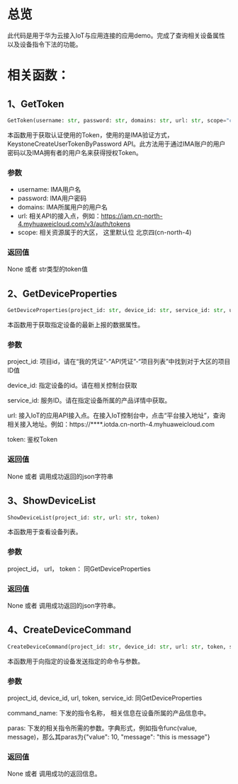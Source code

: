 # 总览

此代码是用于华为云接入IoT与应用连接的应用demo。完成了查询相关设备属性以及设备指令下法的功能。



# 相关函数：

## 1、GetToken

```python
GetToken(username: str, password: str, domains: str, url: str, scope="cn-north-4")
```

本函数用于获取认证使用的Token，使用的是IMA验证方式，KeystoneCreateUserTokenByPassword API。此方法用于通过IMA账户的用户密码以及IMA拥有者的用户名来获得授权Token。

### 参数

* username: IMA用户名
* password: IMA用户密码
* domains: IMA所属用户的用户名
* url: 相关API的接入点，例如：https://iam.cn-north-4.myhuaweicloud.com/v3/auth/tokens
* scope: 相关资源属于的大区， 这里默认位 北京四(cn-north-4)

### 返回值

None 或者 str类型的token值

## 2、GetDeviceProperties

```python
GetDeviceProperties(project_id: str, device_id: str, service_id: str, url: str, token: str)
```

本函数用于获取指定设备的最新上报的数据属性。

### 参数

project_id: 项目id，请在“我的凭证”-“API凭证”-“项目列表”中找到对于大区的项目ID值

device_id: 指定设备的id。请在相关控制台获取

service_id: 服务ID。请在指定设备所属的产品详情中获取。

url: 接入IoT的应用API接入点。在接入IoT控制台中，点击“平台接入地址”，查询相关接入地址。例如：https://\****.iotda.cn-north-4.myhuaweicloud.com

token: 鉴权Token

### 返回值

None 或者 调用成功返回的json字符串



## 3、ShowDeviceList

```python
ShowDeviceList(project_id: str, url: str, token)
```

本函数用于查看设备列表。

### 参数

project_id， url， token：  同GetDeviceProperties

### 返回值

None 或者 调用成功返回的json字符串。



## 4、CreateDeviceCommand

```python
CreateDeviceCommand(project_id: str, device_id: str, url: str, token, service_id: str, command_name: str,paras: dict)
```

本函数用于向指定的设备发送指定的命令与参数。

### 参数

project_id, device_id, url, token, service_id: 同GetDeviceProperties

command_name: 下发的指令名称， 相关信息在设备所属的产品信息中。

paras: 下发的相关指令所需的参数。字典形式，例如指令func(value, message)，那么其paras为{"value": 10, "message": "this is message"}

### 返回值

None 或者 调用成功的返回信息。

